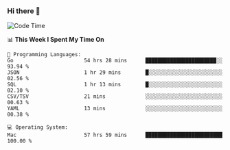 ### Hi there 👋

<!--
**CrazyCollin/crazycollin** is a ✨ _special_ ✨ repository because its `README.md` (this file) appears on your GitHub profile.

Here are some ideas to get you started:

- 🔭 I’m currently working on ...
- 🌱 I’m currently learning ...
- 👯 I’m looking to collaborate on ...
- 🤔 I’m looking for help with ...
- 💬 Ask me about ...
- 📫 How to reach me: ...
- 😄 Pronouns: ...
- ⚡ Fun fact: ...
-->

<!--START_SECTION:waka-->
![Code Time](http://img.shields.io/badge/Code%20Time-3%2C445%20hrs%2046%20mins-blue)

📊 **This Week I Spent My Time On** 

```text
💬 Programming Languages: 
Go                       54 hrs 28 mins      ███████████████████████░░   93.94 % 
JSON                     1 hr 29 mins        █░░░░░░░░░░░░░░░░░░░░░░░░   02.56 % 
SQL                      1 hr 13 mins        █░░░░░░░░░░░░░░░░░░░░░░░░   02.10 % 
CSV/TSV                  21 mins             ░░░░░░░░░░░░░░░░░░░░░░░░░   00.63 % 
YAML                     13 mins             ░░░░░░░░░░░░░░░░░░░░░░░░░   00.38 % 

💻 Operating System: 
Mac                      57 hrs 59 mins      █████████████████████████   100.00 % 
```


<!--END_SECTION:waka-->
